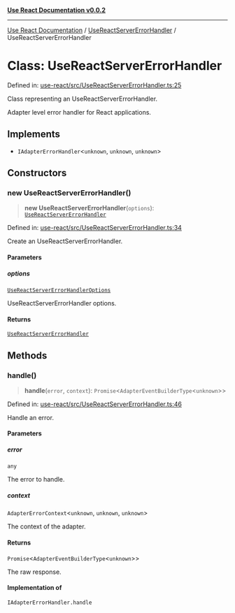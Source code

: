 [**Use React Documentation v0.0.2**](../../README.md)

***

[Use React Documentation](../../modules.md) / [UseReactServerErrorHandler](../README.md) / UseReactServerErrorHandler

# Class: UseReactServerErrorHandler

Defined in: [use-react/src/UseReactServerErrorHandler.ts:25](https://github.com/stonemjs/use-react/blob/a85b32b76e105a7bc655ce084e0841ade8b0df8a/src/UseReactServerErrorHandler.ts#L25)

Class representing an UseReactServerErrorHandler.

Adapter level error handler for React applications.

## Implements

- `IAdapterErrorHandler`\<`unknown`, `unknown`, `unknown`\>

## Constructors

### new UseReactServerErrorHandler()

> **new UseReactServerErrorHandler**(`options`): [`UseReactServerErrorHandler`](UseReactServerErrorHandler.md)

Defined in: [use-react/src/UseReactServerErrorHandler.ts:34](https://github.com/stonemjs/use-react/blob/a85b32b76e105a7bc655ce084e0841ade8b0df8a/src/UseReactServerErrorHandler.ts#L34)

Create an UseReactServerErrorHandler.

#### Parameters

##### options

[`UseReactServerErrorHandlerOptions`](../interfaces/UseReactServerErrorHandlerOptions.md)

UseReactServerErrorHandler options.

#### Returns

[`UseReactServerErrorHandler`](UseReactServerErrorHandler.md)

## Methods

### handle()

> **handle**(`error`, `context`): `Promise`\<`AdapterEventBuilderType`\<`unknown`\>\>

Defined in: [use-react/src/UseReactServerErrorHandler.ts:46](https://github.com/stonemjs/use-react/blob/a85b32b76e105a7bc655ce084e0841ade8b0df8a/src/UseReactServerErrorHandler.ts#L46)

Handle an error.

#### Parameters

##### error

`any`

The error to handle.

##### context

`AdapterErrorContext`\<`unknown`, `unknown`, `unknown`\>

The context of the adapter.

#### Returns

`Promise`\<`AdapterEventBuilderType`\<`unknown`\>\>

The raw response.

#### Implementation of

`IAdapterErrorHandler.handle`
